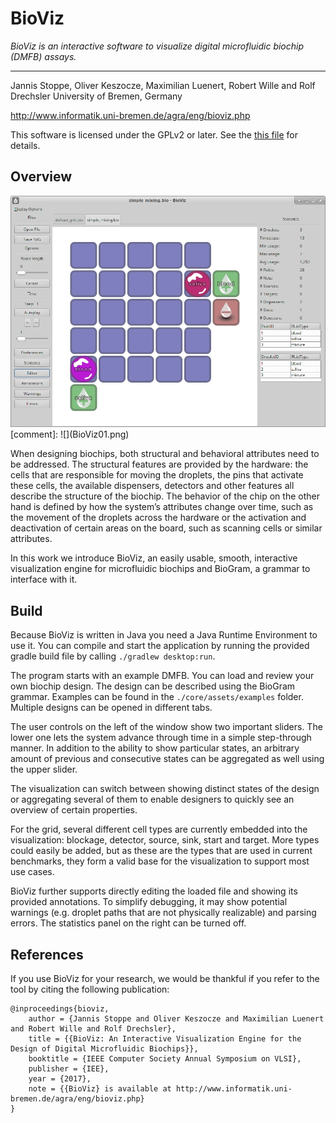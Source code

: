 # BioViz #

*BioViz is an interactive software to visualize digital microfluidic biochip 
(DMFB) assays.*

--------------------------

Jannis Stoppe, Oliver Keszocze, Maximilian Luenert, Robert Wille and Rolf Drechsler
University of Bremen, Germany

http://www.informatik.uni-bremen.de/agra/eng/bioviz.php

This software is licensed under the GPLv2 or later. See the [this file](gnu-gpl-v2.0.md) for details.

## Overview
<img src="BioViz01.png" style="width:600px;"/>
[comment]: ![](BioViz01.png)

When designing biochips, both structural and behavioral
attributes need to be addressed. The structural features are
provided by the hardware: the cells that are responsible for
moving the droplets, the pins that activate these cells, the
available dispensers, detectors and other features all describe
the structure of the biochip. The behavior of the chip on the
other hand is defined by how the system’s attributes change
over time, such as the movement of the droplets across the
hardware or the activation and deactivation of certain areas on
the board, such as scanning cells or similar attributes.

In this work we introduce BioViz, an easily usable, smooth, interactive
visualization engine for microfluidic biochips and BioGram, a grammar
to interface with it.

## Build
Because BioViz is written in Java you need a Java Runtime Environment to use it. 
You can compile and start the application by running the provided gradle build file 
by calling `./gradlew desktop:run`.

The program starts with an example DMFB. You can load and review your own biochip design. 
The design can be described using the BioGram grammar. Examples can be found in the 
`./core/assets/examples` folder. Multiple designs can be opened in different tabs.

The user controls on the left of the window show
two important sliders. The lower one lets
the system advance through time in a simple step-through
manner. In addition to the ability to show particular states, an arbitrary
amount of previous and consecutive states can be aggregated
as well using the upper slider.

The visualization can switch between
showing distinct states of the design or aggregating several of
them to enable designers to quickly see an overview of certain
properties.

For the grid, several different cell types are currently embedded
into the visualization: blockage, detector, source, sink,
start and target. More types could easily be added,
but as these are the types that are used in current benchmarks,
they form a valid base for the visualization to support most
use cases.

BioViz further supports directly editing the loaded file and
showing its provided annotations. To simplify debugging, it
may show potential warnings (e.g. droplet paths that are not
physically realizable) and parsing errors. The statistics panel
on the right can be turned off.


## References

If you use BioViz for your research, we would be thankful if you refer to the
tool by citing the following publication:

	@inproceedings{bioviz,
		author = {Jannis Stoppe and Oliver Keszocze and Maximilian Luenert and Robert Wille and Rolf Drechsler},
		title = {{BioViz: An Interactive Visualization Engine for the Design of Digital Microfluidic Biochips}},
		booktitle = {IEEE Computer Society Annual Symposium on VLSI},
		publisher = {IEE},
		year = {2017},
		note = {{BioViz} is available at http://www.informatik.uni-bremen.de/agra/eng/bioviz.php}
	}
